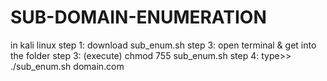 # SUB-DOMAIN-ENUMERATION
in kali linux
step 1: download sub_enum.sh
step 3: open terminal & get into the folder
step 3: (execute) chmod 755 sub_enum.sh
step 4: type>> ./sub_enum.sh domain.com
